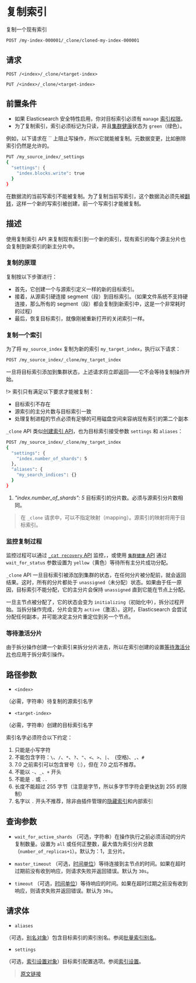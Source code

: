 # 复制索引

复制一个现有索引

```bash
POST /my-index-000001/_clone/cloned-my-index-000001
```

## 请求

`POST /<index>/_clone/<target-index>`

`PUT /<index>/_clone/<target-index>`

## 前置条件

- 如果 Elasticsearch 安全特性启用，你对目标索引必须有 `manage` [索引权限](/secure_the_elastic_statck/user_authorization/security_privileges?id=索引权限)。
- 为了复制索引，索引必须标记为只读，并且[集群健康](/rest_apis/cluster_apis/cluster_health)状态为 `green`（绿色）。

例如，以下请求在 `` 上阻止写操作，所以它就能被复制。元数据变更，比如删除索引仍然是允许的。

```bash
PUT /my_source_index/_settings
{
  "settings": {
    "index.blocks.write": true
  }
}
```

在数据流的当前写索引不能被复制。为了复制当前写索引，这个数据流必须先被[翻转](/data_streams/data_streams?id=翻转)，这样一个新的写索引被创建，前一个写索引才能被复制。

## 描述

使用复制索引 API 来复制现有索引到一个新的索引，现有索引的每个源主分片也会复制到新索引的新主分片中。

### 复制的原理

复制按以下步骤进行：

- 首先，它创建一个与源索引定义一样的新的目标索引。
- 接着，从源索引硬连接 segment（段）到目标索引。（如果文件系统不支持硬连接，那么所有的 segment（段）都会复制到新索引中，这是一个非常耗时的过程）
- 最后，恢复目标索引，就像刚被重新打开的关闭索引一样。

### 复制一个索引

为了将 `my_source_index` 复制为新的索引 `my_target_index`，执行以下请求：

```bash
POST /my_source_index/_clone/my_target_index
```

一旦将目标索引添加到集群状态，上述请求将立即返回——它不会等待复制操作开始。

!> 索引只有满足以下要求才能被复制：
- 目标索引不存在
- 源索引的主分片数与目标索引一致
- 处理复制进程的节点必须有足够的可用磁盘空间来容纳现有索引的第二个副本

`_clone` API 类似[创建索引 API](/rest_apis/index_apis/create_index)，也为目标索引接受参数 `settings` 和 `aliases`：

```bash
POST /my_source_index/_clone/my_target_index
{
  "settings": {
    "index.number_of_shards": 5
  },
  "aliases": {
    "my_search_indices": {}
  }
}
```

1. *"index.number_of_shards": 5* 目标索引的分片数。必须与源索引分片数相同。

> 在 `_clone` 请求中，可以不指定映射（mapping）。源索引的映射将用于目标索引。

### 监控复制过程

监控过程可以通过 [`_cat recovery` API](/rest_apis/compact_and_aligned_text_apis/cat_recovery) 监控，，或使用 [`集群健康` API](/rest_apis/cluster_apis/cluster_health) 通过 `wait_for_status` 参数设置为 `yellow`（黄色）等待所有主分片成功分配。

`_clone` API 一旦目标索引被添加到集群的状态，在任何分片被分配前，就会返回结果。这时，所有的分片都处于 `unassigned`（未分配）状态。如果由于任一原因，目标索引不能分配，它的主分片会保持 `unassigned` 直到它能在节点上分配。

一旦主节点被分配了，它的状态会变为 `initializing`（初始化中），拆分过程开始。当拆分操作完成，分片会变为 `active`（激活）。这时，Elasticsearch 会尝试分配任何副本，并可能决定主分片重定位到另一个节点。

### 等待激活分片

由于拆分操作创建一个新索引来拆分分片进去，所以在索引创建的设置[等待激活分片](/index_apis/create_index?id=等待激活分片)也应用于拆分索引操作。

## 路径参数

- `<index>`

（必需，字符串）待复制的源索引名字

- `<target-index>`

（必需，字符串）创建的目标索引名字

索引名字必须符合以下约定：

1. 只能是小写字符
2. 不能包含字符：`\`、`/`、`*`、`?`、`"`、`<`、`>`、`|`、` `(空格)、`,`、`#`
3. 7.0 之前索引可以包含冒号（:），但在 7.0 之后不推荐。
4. 不能以 `-`、`_`、`+` 开头
5. 不能是 `.` 或 `..`
6. 长度不能超过 255 字节（注意是字节，所以多字节字符会更快达到 255 的限制）
7. 名字以 `.` 开头不推荐，除非由插件管理的[隐藏索引](/index_modules/index_modules)和内部索引

## 查询参数

- `wait_for_active_shards`
（可选，字符串）在操作执行之前必须活动的分片复制数量。设置为 `all` 或任何正整数，最大值为索引分片总数（`number_of_replicas+1`）。默认为：1，主分片。

- `master_timeout`
（可选，[时间单位](/rest_apis/api_convention/common_options?id=时间单位)）等待连接到主节点的时间。如果在超时过期前没有收到响应，则请求失败并返回错误。默认为 `30s`。

- `timeout`
（可选，[时间单位](/rest_apis/api_convention/common_options?id=时间单位)）等待响应的时间。如果在超时过期之前没有收到响应，则请求失败并返回错误。默认为 `30s`。

## 请求体

- `aliases`

（可选，[别名对象](/rest_apis/idnex_apis/bulk_index_alias)）包含目标索引的索引别名。参阅[批量索引别名](/rest_apis/idnex_apis/bulk_index_alias)。

- `settings`

（可选，[索引设置对象](/index_modules/index_modules?id=索引设置)）目标索引配置选项。参阅[索引设置](/index_modules/index_modules?id=索引设置)。

> [原文链接](https://www.elastic.co/guide/en/elasticsearch/reference/current/indices-clone-index.html)
